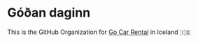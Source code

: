# Góðan daginn

This is the GitHub Organization for [Go Car Rental](https://gocarrental.is) in Iceland 🇮🇸
